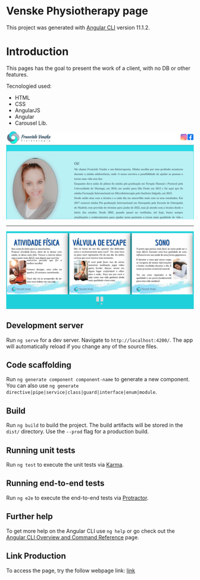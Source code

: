 # Venske Physiotherapy page

This project was generated with [Angular CLI](https://github.com/angular/angular-cli) version 11.1.2.

# Introduction

This pages has the goal to present the work of a client, with no DB or other features.

Tecnologied used:
<ul>
<li>HTML</li>
<li>CSS</li>
<li>AngularJS</li>
<li>Angular</li>
<li>Carousel Lib.</li>
</ul>


![image](/src/assets/readmePrints/Picture1.png)

<hr>

![image](/src/assets/readmePrints/Picture2.png)

## Development server

Run `ng serve` for a dev server. Navigate to `http://localhost:4200/`. The app will automatically reload if you change any of the source files.

## Code scaffolding

Run `ng generate component component-name` to generate a new component. You can also use `ng generate directive|pipe|service|class|guard|interface|enum|module`.

## Build

Run `ng build` to build the project. The build artifacts will be stored in the `dist/` directory. Use the `--prod` flag for a production build.

## Running unit tests

Run `ng test` to execute the unit tests via [Karma](https://karma-runner.github.io).

## Running end-to-end tests

Run `ng e2e` to execute the end-to-end tests via [Protractor](http://www.protractortest.org/).

## Further help

To get more help on the Angular CLI use `ng help` or go check out the [Angular CLI Overview and Command Reference](https://angular.io/cli) page.

## Link Production

To access the page, try the follow webpage link: [link](https://rafaelnevesdeoliveira.github.io/venskePage/)
